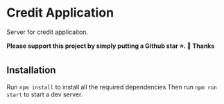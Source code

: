 # Credit Application

Server for credit applicaiton.

**Please support this project by simply putting a Github star ⭐. 🙏 Thanks**

## Installation

Run `npm install` to install all the required dependencies
Then run `npm run start` to start a dev server.